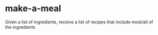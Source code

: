 # make-a-meal
Given a list of ingredients, receive a list of recipes that include most/all of the ingredients
